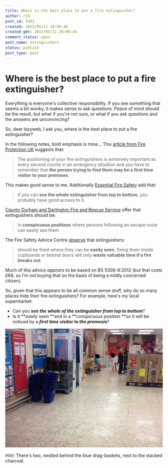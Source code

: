 ```yaml
---
title: Where is the best place to put a fire extinguisher?
author: rjb
post_id: 3301
created: 2013/05/11 20:09:44
created_gmt: 2013/05/11 20:09:44
comment_status: open
post_name: extinguishers
status: publish
post_type: post
---
```


# Where is the best place to put a fire extinguisher?

Everything is everyone's collective responsibility. If you see something that seems a bit wonky, it makes sense to ask questions. Peace of mind should be the result, but what if you're not sure, or what if you ask questions and the answers are unconvincing?

So, dear lazyweb, I ask you, where is the best place to put a fire extinguisher?

In the following notes, bold emphasis is mine... This [article from Fire Protection UK](http://www.fireprotectiononline.co.uk/positioning-fire-extinguishers-for-quick-and-easy-use.html) suggests that:

> The positioning of your fire extinguishers is extremely important as every second counts in an emergency situation and you have to remember that **the person trying to find them may be a first time visitor to your premises**.

This makes good sense to me. Additionally [Essential Fire Safety](http://www.essentialfiresafety.co.uk/news/7/) add that:

> if you can **see the whole extinguisher from top to bottom**, you probably have good access to it.

[County Durham and Darlington Fire and Rescue Service](http://www.ddfra.co.uk/business-safety/number-of-fire-extinguishers) offer that extinguishers should be:

> in **conspicuous positions** where persons following an escape route can easily see them

The Fire Safety Advice Centre [observe](http://www.firesafe.org.uk/portable-fire-extinguisher-general/) that extinguishers:

> should be fixed where they can be **easily seen**, fixing them inside cupboards or behind doors will only **waste valuable time if a fire breaks out**.

Much of this advice _appears_ to be based on BS 5306-8:2012 (but that costs £68, so I'm not buying that on the basis of being a mildly concerned citizen).

So, given that this appears to be all common sense stuff, why do so many places hide their fire extinguishers? For example, here's my local supermarket.

* Can you **_see the whole of the extinguisher from top to bottom_**?
* Is it **_easily seen_ **and in a **_conspicuous position_ **so it will be noticed by a **_first time visitor to the premesis_**?

![spot-the-fire-extinguisher](spot-the-fire-extinguisher.jpg)

Hint: There's two, nestled behind the blue drag-baskets, next to the stacked charcoal.
